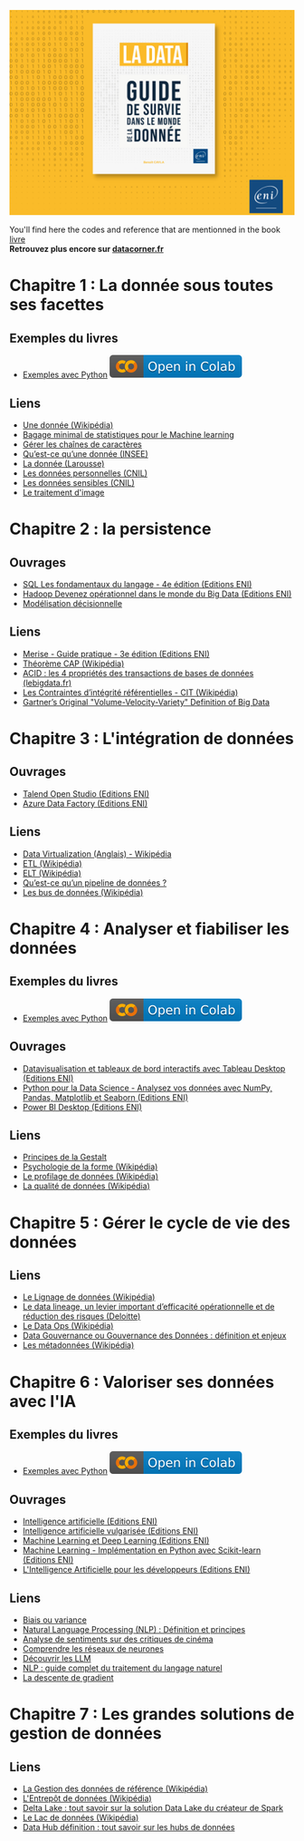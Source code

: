 [![Couverture](images/cover.png)](...)

You'll find here the codes and reference that are mentionned in the book [livre]()  
**Retrouvez plus encore sur [datacorner.fr](https://datacorner.fr/)**

# Chapitre 1 : La donnée sous toutes ses facettes
## Exemples du livres
* [Exemples avec Python](https://github.com/datacorner/ladata/blob/main/La%20data%20-%20Chap%201%20-%20La%20donn%C3%A9e%20sous%20toutes%20ses%20facettes.ipynb) <a href="https://colab.research.google.com/drive/1ZMtE9QTn0cg4Y_F9ZEPhfd0rtXP3NzvL?usp=drive_link"><img src="images/colab.svg" alt="Ouvrir avec Google Colab"></a>
## Liens
* [Une donnée (Wikipédia)](https://fr.wikipedia.org/wiki/Donn%C3%A9e_(informatique))  
* [Bagage minimal de statistiques pour le Machine learning](https://datacorner.fr/statistiques-min/)  
* [Gérer les chaînes de caractères](https://datacorner.fr/strings/)  
* [Qu’est-ce qu’une donnée (INSEE)](https://www.insee.fr/fr/information/5008707)  
* [La donnée (Larousse)](https://www.larousse.fr/dictionnaires/francais/donn%C3%A9e/26436)  
* [Les données personnelles (CNIL)](https://www.cnil.fr/fr/definition/donnee-personnelle)  
* [Les données sensibles (CNIL)](https://www.cnil.fr/fr/definition/donnee-sensible)  
* [Le traitement d'image](https://datacorner.fr/image-processing/)  

# Chapitre 2 : la persistence
## Ouvrages
* [SQL Les fondamentaux du langage - 4e édition (Editions ENI)](https://www.editions-eni.fr/livre/sql-les-fondamentaux-du-langage-avec-exercices-et-corriges-4e-edition-9782409026553)  
* [Hadoop Devenez opérationnel dans le monde du Big Data (Editions ENI)](https://www.editions-eni.fr/livre/hadoop-devenez-operationnel-dans-le-monde-du-big-data-9782409007613/hadoop)  
* [Modélisation décisionnelle](https://www.editions-eni.fr/livre/modelisation-decisionnelle-concevoir-la-base-de-donnees-pour-les-traitements-olap-9782409007934)  
## Liens
* [Merise - Guide pratique - 3e édition (Editions ENI)](https://www.editions-eni.fr/livre/merise-guide-pratique-3e-edition-modelisation-des-donnees-et-des-traitements-manipulations-avec-le-langage-sql-9782409015342)  
* [Théorème CAP (Wikipédia)](https://fr.wikipedia.org/wiki/Th%C3%A9or%C3%A8me_CAP)  
* [ACID : les 4 propriétés des transactions de bases de données (lebigdata.fr)](https://www.lebigdata.fr/acid-base-de-donnees-definition)  
* [Les Contraintes d’intégrité référentielles - CIT (Wikipédia)](https://fr.wikipedia.org/wiki/Int%C3%A9grit%C3%A9_r%C3%A9f%C3%A9rentielle)  
* [Gartner’s Original "Volume-Velocity-Variety" Definition of Big Data](https://community.aiim.org/blogs/doug-laney/2012/08/25/deja-vvvu-gartners-original-volume-velocity-variety-definition-of-big-data)

# Chapitre 3 : L'intégration de données
## Ouvrages
* [Talend Open Studio (Editions ENI)](https://www.editions-eni.fr/livre/talend-open-studio-le-guide-complet-pour-l-integration-de-donnees-9782409040481)  
* [Azure Data Factory (Editions ENI)](https://www.editions-eni.fr/livre/azure-data-factory-integrez-vos-donnees-avec-le-service-serverless-d-azure-9782409021183)  
## Liens
* [Data Virtualization (Anglais) - Wikipédia](https://en.wikipedia.org/wiki/Data_virtualization)  
* [ETL (Wikipédia)](https://fr.wikipedia.org/wiki/Extract-transform-load)  
* [ELT (Wikipédia)](https://fr.wikipedia.org/wiki/Extract_load_transform)  
* [Qu’est-ce qu’un pipeline de données ?](https://aws.amazon.com/fr/what-is/data-pipeline/)  
* [Les bus de données (Wikipédia)](https://fr.wikipedia.org/wiki/Bus_de_donn%C3%A9es)  

# Chapitre 4 : Analyser et fiabiliser les données
## Exemples du livres
* [Exemples avec Python](https://github.com/datacorner/ladata/blob/main/La%20data%20-%20Chap%204%20-%20Analyser%20et%20fiabiliser%20les%20donn%C3%A9es.ipynb) <a href="https://colab.research.google.com/drive/1NPJH05mO2GA-DwBX9Uc_qfSWo8iyvSfB?usp=drive_link"><img src="images/colab.svg" alt="Ouvrir avec Google Colab"></a>
## Ouvrages
* [Datavisualisation et tableaux de bord interactifs avec Tableau Desktop (Editions ENI)](https://www.editions-eni.fr/livre/datavisualisation-et-tableaux-de-bord-interactifs-avec-tableau-desktop-9782409011320)  
* [Python pour la Data Science - Analysez vos données avec NumPy, Pandas, Matplotlib et Seaborn (Editions ENI) ](https://www.editions-eni.fr/livre/python-pour-la-data-science-analysez-vos-donnees-avec-numpy-pandas-matplotlib-et-seaborn-livre-avec-complement-video-visualisation-de-donnees-9782409039300)  
* [Power BI Desktop (Editions ENI)](https://www.editions-eni.fr/livre/power-bi-desktop-renforcer-approfondir-explorer-9782409026768)  
## Liens
* [Principes de la Gestalt](https://datastudiofr.com/les-6-principes-de-la-gestalt/)  
* [Psychologie de la forme (Wikipédia)](https://fr.wikipedia.org/wiki/Psychologie_de_la_forme)  
* [Le profilage de données (Wikipédia)](https://fr.wikipedia.org/wiki/Data_profiling)  
* [La qualité de données (Wikipédia)](https://fr.wikipedia.org/wiki/Qualit%C3%A9_des_donn%C3%A9es)  

# Chapitre 5 : Gérer le cycle de vie des données
## Liens
* [Le Lignage de données (Wikipédia)]( https://fr.wikipedia.org/wiki/Data_Lineage)  
* [Le data lineage, un levier important d’efficacité opérationnelle et de réduction des risques (Deloitte)]( https://www2.deloitte.com/fr/fr/pages/risque-compliance-et-controle-interne/articles/data-lineage-reduction-risques-efficacite-operationnelle.html)  
* [Le Data Ops (Wikipédia)]( https://fr.wikipedia.org/wiki/DataOps)  
* [Data Gouvernance ou Gouvernance des Données : définition et enjeux]( https://datascientest.com/data-gouvernance-definition)  
* [Les métadonnées (Wikipédia)]( https://fr.wikipedia.org/wiki/M%C3%A9tadonn%C3%A9e)  

# Chapitre 6 : Valoriser ses données avec l'IA
## Exemples du livres
* [Exemples avec Python](https://github.com/datacorner/ladata/blob/main/La%20data%20-%20Chap%207%20-%20La%20donn%C3%A9e%20sous%20toutes%20ses%20facettes.ipynb) <a href="https://colab.research.google.com/drive/15a3GSoKQa_9bWNQLYAH7dcYVVFs1lGRl#scrollTo=KlINITUj6jXq"><img src="images/colab.svg" alt="Ouvrir avec Google Colab"></a>

## Ouvrages
* [Intelligence artificielle (Editions ENI)](https://www.editions-eni.fr/livre/intelligence-artificielle-enjeux-ethiques-et-juridiques-9782409031342)  
* [Intelligence artificielle vulgarisée (Editions ENI)](https://www.editions-eni.fr/livre/intelligence-artificielle-vulgarisee-le-machine-learning-et-le-deep-learning-par-la-pratique-9782409020735)  
* [Machine Learning et Deep Learning (Editions ENI)](https://www.editions-eni.fr/livre/machine-learning-et-deep-learning-des-bases-a-la-conception-avancee-d-algorithmes-exemples-en-python-et-en-javascript-9782409027604)  
* [Machine Learning - Implémentation en Python avec Scikit-learn (Editions ENI)](https://www.editions-eni.fr/livre/machine-learning-implementation-en-python-avec-scikit-learn-9782409032516)  
* [L'Intelligence Artificielle pour les développeurs (Editions ENI)](https://www.editions-eni.fr/livre/l-intelligence-artificielle-pour-les-developpeurs-concepts-et-implementations-en-java-2e-edition-9782409017094)  
## Liens
* [Biais ou variance](https://datacorner.fr/biais-variance/)  
* [Natural Language Processing (NLP) : Définition et principes](https://datascientest.com/introduction-au-nlp-natural-language-processing)  
* [Analyse de sentiments sur des critiques de cinéma](https://datacorner.fr/sentiment-analysis/)  
* [Comprendre les réseaux de neurones](https://larevueia.fr/comprendre-les-reseaux-de-neurones/)  
* [Découvrir les LLM](https://datacorner.fr/llm-hf-lc/)  
* [NLP : guide complet du traitement du langage naturel](https://intelligence-artificielle.com/nlp-guide-complet/)  
* [La descente de gradient](https://datacorner.fr/gradient-descent/)  

# Chapitre 7 : Les grandes solutions de gestion de données
## Liens
* [La Gestion des données de référence (Wikipédia)](https://fr.wikipedia.org/wiki/Gestion_des_donn%C3%A9es_de_r%C3%A9f%C3%A9rence)  
* [L'Entrepôt de données (Wikipédia)](https://fr.wikipedia.org/wiki/Entrep%C3%B4t_de_donn%C3%A9es)  
* [Delta Lake : tout savoir sur la solution Data Lake du créateur de Spark](https://www.lebigdata.fr/delta-lake-tout-savoir)  
* [Le Lac de données (Wikipédia)](https://fr.wikipedia.org/wiki/Lac_de_donn%C3%A9es)  
* [Data Hub définition : tout savoir sur les hubs de données](https://www.lebigdata.fr/data-hub-definition)  
